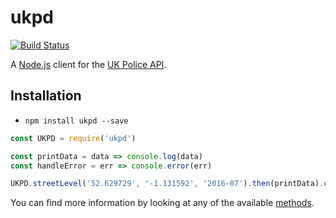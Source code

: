 # ukpd
[![Build Status](https://travis-ci.org/AlexChesters/ukpd.svg?branch=master)](https://travis-ci.org/AlexChesters/ukpd)

A [Node.js](https://nodejs.org/en/) client for the [UK Police API](https://data.police.uk/docs/).

## Installation
* `npm install ukpd --save`

```javascript
const UKPD = require('ukpd')

const printData = data => console.log(data)
const handleError = err => console.error(err)

UKPD.streetLevel('52.629729', '-1.131592', '2016-07').then(printData).catch(handleError)
```

You can find more information by looking at any of the available [methods](https://github.com/AlexChesters/ukpd/tree/master/src/methods).
